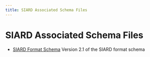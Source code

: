 ```yaml
---
title: SIARD Associated Schema Files
---
```

SIARD Associated Schema Files
=======================

- [SIARD Format Schema](./SIARD.xsd)
  Version 2.1 of the SIARD format schema
